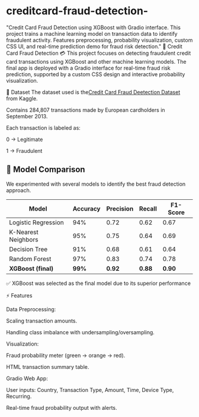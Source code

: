 # creditcard-fraud-detection-
"Credit Card Fraud Detection using XGBoost with Gradio interface. This project trains a machine learning model on transaction data to identify fraudulent activity. Features preprocessing, probability visualization, custom CSS UI, and real-time prediction demo for fraud risk detection."
🚨 Credit Card Fraud Detection 💳
This project focuses on detecting fraudulent credit card transactions using XGBoost and other machine learning models. The final app is deployed with a Gradio interface for real-time fraud risk prediction, supported by a custom CSS design and interactive probability visualization.

📂 Dataset
The dataset used is the[Credit Card Fraud Deetection Dataset](https://www.kaggle.com/datasets/mlg-ulb/creditcardfraud/data) 
from Kaggle.

Contains 284,807 transactions made by European cardholders in September 2013.

Each transaction is labeled as:

0 → Legitimate

1 → Fraudulent

## 🤖 Model Comparison  

We experimented with several models to identify the best fraud detection approach.


| Model                  | Accuracy | Precision | Recall | F1-Score |
|-------------------------|----------|-----------|--------|----------|
| Logistic Regression     | 94%      | 0.72      | 0.62   | 0.67     |
| K-Nearest Neighbors     | 95%      | 0.75      | 0.64   | 0.69     |
| Decision Tree           | 91%      | 0.68      | 0.61   | 0.64     |
| Random Forest           | 97%      | 0.83      | 0.74   | 0.78     |
| **XGBoost (final)**     | **99%**  | **0.92**  | **0.88** | **0.90** |

✅ XGBoost was selected as the final model due to its superior performance


⚡ Features

Data Preprocessing:

Scaling transaction amounts.

Handling class imbalance with undersampling/oversampling.

Visualization:

Fraud probability meter (green → orange → red).

HTML transaction summary table.

Gradio Web App:

User inputs: Country, Transaction Type, Amount, Time, Device Type, Recurring.


Real-time fraud probability output with alerts.
